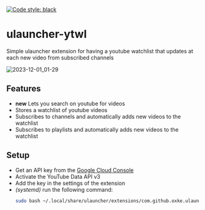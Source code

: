 [![Code style: black](https://img.shields.io/badge/code%20style-black-000000.svg)](https://github.com/psf/black)
# ulauncher-ytwl
Simple ulauncher extension for having a youtube watchlist that updates at each new video from subscribed channels

![2023-12-01\_01-29](https://github.com/Oxke/ulauncher-ytwl/assets/40807290/68f126bf-f83e-4893-b2a1-b67d8fca4157)

## Features
- **new** Lets you search on youtube for videos
- Stores a watchlist of youtube videos
- Subscribes to channels and automatically adds new videos to the watchlist
- Subscribes to playlists and automatically adds new videos to the watchlist


## Setup
- Get an API key from the [Google Cloud Console](https://console.cloud.google.com/apis/credentials)
- Activate the YouTube Data API v3
- Add the key in the settings of the extension
- _(systemd)_ run the following command:
    ```bash
    sudo bash ~/.local/share/ulauncher/extensions/com.github.oxke.ulauncher-ytwl/setup
    ```
